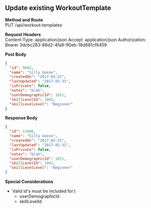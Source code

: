 Update existing WorkoutTemplate
---

**Method and Route**\
PUT /api/workout-templates

**Request Headers**\
Content-Type: application/json
Accept: application/json
Authorization: Bearer 3dcbc283-88d2-4fa9-90eb-18d681cf6459

**Post Body**
```json
{
  "id": 9602,
  "name": "Silly Goose",
  "createdOn": "2017-03-31",
  "lastUpdated": "2017-03-31",
  "isPrivate": false,
  "notes": "blah",
  "userDemographicId": 1051,
  "skillLevelId": 1001,
  "skillLevelLevel": "Beginner"
}
```

**Response Body**
```json
{
  "id": 12606,
  "name": "Silly Goose",
  "createdOn": "2017-03-31",
  "lastUpdated": "2017-03-31",
  "isPrivate": false,
  "notes": "blah",
  "userDemographicId": 1051,
  "skillLevelId": 1001,
  "skillLevelLevel": "Beginner"
}
```

**Special Considerations**
* Valid id's must be included for:\
    * userDemographicId
    * skillLevelId
